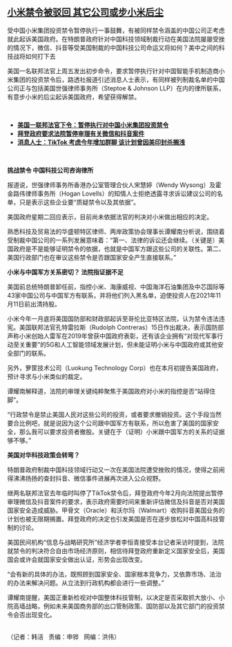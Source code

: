 <!--1616018591000-->
[小米禁令被驳回  其它公司或步小米后尘](https://www.rfa.org/mandarin/yataibaodao/jingmao/hj-03172021132038.html)
------

<p></p><p>受中国小米集团投资禁令暂停执行一事鼓舞，有被同样禁令涵盖的中国公司正考虑就此起诉美国政府。在特朗普政府针对中国科技领域制裁行动在美国法院屡屡受挫的情况下，微信、抖音等受美国制裁的中国科技公司命运又将如何？美中之间的科技战将如何打下去</p><p>美国一名联邦法官上周五发出初步命令，要求暂停执行针对中国智能手机制造商小米集团的投资禁令后，路透社报道引述消息人士表示，有同样被列制裁名单的中国公司正与包括美国世强律师事务所（Steptoe &amp; Johnson LLP<span>）在内的律所联系，有意</span>步小米的后尘起诉美国政府，希望获得解禁。</p><p><br/></p><ul><li><a href="https://www.rfa.org/mandarin/Xinwen/9-03152021120145.html"><strong>美国一联邦法官下令：暂停执行对中国小米集团投资禁令</strong></a></li><li><strong><a href="https://www.rfa.org/mandarin/Xinwen/2-02122021100841.html">拜登政府要求法院暂停审理有关微信和抖音案件</a></strong></li><li><strong><a href="https://www.rfa.org/mandarin/Xinwen/3-03172021084136.html">消息人士：TikTok 考虑今年增加群聊 该计划曾因美印封杀搁浅</a></strong></li></ul><p><br/></p><p><strong>挑战禁令 中国科技公司咨询律所 </strong></p><p>报道说，世强律师事务所香港办公室管理合伙人宋慧婷（Wendy Wysong<span>）及霍金路伟律师事务所（</span>Hogan Lovells<span>）的知情人士拒绝透露寻求诉讼建议公司的名单，只是表示这些企业要“质疑禁令以及其依据”。</span></p><p>美国政府星期二回应表示，目前尚未依据法官的判决对小米做出相应的决定。</p><p>熟悉科技及贸易法的华盛顿特区律师、两岸政策协会理事长谭耀南分析说，围绕着受制裁中国公司的一系列发展意味着：“第一、法律的诉讼还会继续。（关键是）美国政府是不是能够证明禁令的依据，也就是中国军方跟这些公司的关联性。第二、美国行政部门也在审议这些禁令是否跟国家安全产生直接联系。”</p><p><strong>小米与中国军方关系密切？ 法院指证据不足</strong></p><p>美国前总统特朗普卸任前，指控小米、海康威视、中国海洋石油集团及中芯国际等43<span>家中国公司与中国军方有联系，并将他们列入黑名单，迫使投资人在</span>2021<span>年</span>11<span>月</span>11<span>日前出清持股。</span></p><p>小米今年一<span>月底将美国国防部和财政部起诉至哥伦比亚特区法院，认为禁令违法违宪。美国联邦法官孔特雷拉斯（</span>Rudolph Contreras<span>）</span>15<span>日作出裁决，表示国防部声称小米创始人雷军在</span>2019<span>年曾获中国政府表彰，还有该企业</span>拥有“对现代军事行动至关重要”的5G<span>和人工智能领域发展计划，但未能证明小米与中国政府或其他安全部门的联系。</span></p><p>另外，箩筐技术公司（Luokung Technology Corp<span>）也在本月初</span>提告美国政府，预计寻求与小米类似的裁定。</p><p>谭耀南解释道，法院的审理关键纯粹聚焦于美国政府对小米的指控是否“站得住脚”。</p><p>“行政禁令是禁止美国人民对这些公司的投资，或者要求撤销投资。这个手段当然要合比例吧，就是说因为这个公司跟中国军方有联系，所以危害了美国的国家安全，那么我可以要求投资者撤股。关键在于（证明）小米跟中国军方的关系的证据够不够。”</p><p><strong>美国对华科技政策会转弯？</strong></p><p>特朗普政府制裁中国科技领域行动又一次在美国法院遭受挫败的情况，使得之前闹得沸沸扬扬的查封抖音、微信事件进展再次进入公众视野。</p><p>继两名联邦法官去年临时叫停了TikTok<span>禁令后，拜登政府今年</span>2<span>月向法院提出暂停审理微信及抖音案件的要求，表示政府需要时间来重新评估微信及抖音是否对美国国家安全造成威胁。甲骨文（</span>Oracle<span>）和沃尔玛（</span>Walmart<span>）收购抖音美国业务的计划也被无限期搁置。拜登政府的决定也引发美国是否在逐步放松对中国高科技管制的讨论。</span></p><p>美国民间机构“信息与战略研究所”经济学者李恒青接受本台记者采访时提到，法院就禁令的判决符合自由市场经济原则，相信待拜登政府重新定义国家安全后，美国国会或许会就国家安全做出认证，形势会出现改变。</p><p>“会有新的具体的办法，既照顾到国家安全、国家根本竞争力，又依靠市场、法治的办法来解决问题。从立法到行政机构都会进行一些调整。”</p><p>谭耀南提醒，美国正重新检视对中国整体科技管制，以决定是否采取抓大放小、小院高墙战略，例如未来美国商务部的出口管制政策、国防部以及其它部门的投资禁令会否出现变化。</p><p><br/>（记者：韩洁   责编：申铧   网编：洪伟）</p>
